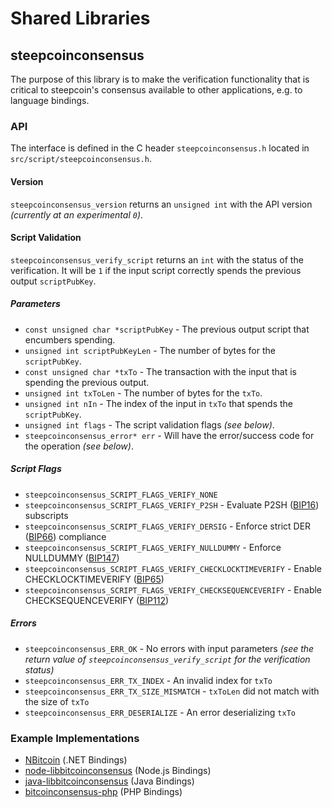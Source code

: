 Shared Libraries
================

## steepcoinconsensus

The purpose of this library is to make the verification functionality that is critical to steepcoin's consensus available to other applications, e.g. to language bindings.

### API

The interface is defined in the C header `steepcoinconsensus.h` located in  `src/script/steepcoinconsensus.h`.

#### Version

`steepcoinconsensus_version` returns an `unsigned int` with the API version *(currently at an experimental `0`)*.

#### Script Validation

`steepcoinconsensus_verify_script` returns an `int` with the status of the verification. It will be `1` if the input script correctly spends the previous output `scriptPubKey`.

##### Parameters
- `const unsigned char *scriptPubKey` - The previous output script that encumbers spending.
- `unsigned int scriptPubKeyLen` - The number of bytes for the `scriptPubKey`.
- `const unsigned char *txTo` - The transaction with the input that is spending the previous output.
- `unsigned int txToLen` - The number of bytes for the `txTo`.
- `unsigned int nIn` - The index of the input in `txTo` that spends the `scriptPubKey`.
- `unsigned int flags` - The script validation flags *(see below)*.
- `steepcoinconsensus_error* err` - Will have the error/success code for the operation *(see below)*.

##### Script Flags
- `steepcoinconsensus_SCRIPT_FLAGS_VERIFY_NONE`
- `steepcoinconsensus_SCRIPT_FLAGS_VERIFY_P2SH` - Evaluate P2SH ([BIP16](https://github.com/bitcoin/bips/blob/master/bip-0016.mediawiki)) subscripts
- `steepcoinconsensus_SCRIPT_FLAGS_VERIFY_DERSIG` - Enforce strict DER ([BIP66](https://github.com/bitcoin/bips/blob/master/bip-0066.mediawiki)) compliance
- `steepcoinconsensus_SCRIPT_FLAGS_VERIFY_NULLDUMMY` - Enforce NULLDUMMY ([BIP147](https://github.com/bitcoin/bips/blob/master/bip-0147.mediawiki))
- `steepcoinconsensus_SCRIPT_FLAGS_VERIFY_CHECKLOCKTIMEVERIFY` - Enable CHECKLOCKTIMEVERIFY ([BIP65](https://github.com/bitcoin/bips/blob/master/bip-0065.mediawiki))
- `steepcoinconsensus_SCRIPT_FLAGS_VERIFY_CHECKSEQUENCEVERIFY` - Enable CHECKSEQUENCEVERIFY ([BIP112](https://github.com/bitcoin/bips/blob/master/bip-0112.mediawiki))

##### Errors
- `steepcoinconsensus_ERR_OK` - No errors with input parameters *(see the return value of `steepcoinconsensus_verify_script` for the verification status)*
- `steepcoinconsensus_ERR_TX_INDEX` - An invalid index for `txTo`
- `steepcoinconsensus_ERR_TX_SIZE_MISMATCH` - `txToLen` did not match with the size of `txTo`
- `steepcoinconsensus_ERR_DESERIALIZE` - An error deserializing `txTo`

### Example Implementations
- [NBitcoin](https://github.com/NicolasDorier/NBitcoin/blob/master/NBitcoin/Script.cs#L814) (.NET Bindings)
- [node-libbitcoinconsensus](https://github.com/bitpay/node-libbitcoinconsensus) (Node.js Bindings)
- [java-libbitcoinconsensus](https://github.com/dexX7/java-libbitcoinconsensus) (Java Bindings)
- [bitcoinconsensus-php](https://github.com/Bit-Wasp/bitcoinconsensus-php) (PHP Bindings)
